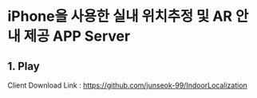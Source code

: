 <h1>iPhone을 사용한 실내 위치추정 및 AR 안내 제공 APP Server</h1>
<h2>1. Play</h2>
<p>Client Download Link : <a href="https://github.com/junseok-99/IndoorLocalization">https://github.com/junseok-99/IndoorLocalization</a></p>

